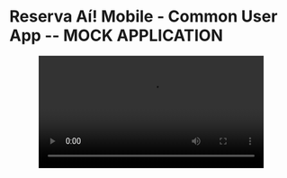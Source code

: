 # Reserva Aí! Mobile - Common User App -- MOCK APPLICATION

<div align="center">
  <video src="https://user-images.githubusercontent.com/26011999/223245155-9d04c49c-9ad7-4079-b20f-712158cab2e8.mp4" width=400 controls autoplay/>
<div/>
  
Reserva Aí! is an application that allows users to easily make reservations for different services in their city. Find the perfect spot for dinner, book a spa day, or reserve a spot for a much needed getaway - Reserva Aí! has you covered!


  
## Features

Reserva Aí! offers the following features:

- Search: Allows users to search for services in their city by category.
- My Books: Manages all of the user's reservations.
- Notifications: Receive notifications about upcoming reservations.
- User Page: Manage user profile information.
- Home Screen: A beautiful home screen with the latest offers.  
  
## Getting Started

This section will cover the steps to get the application running on your device.

### Prerequisites

Before you can run the application, you must have the following installed:

- Flutter SDK
- Android Studio or Xcode

### Installation

1. Clone the repository: `git clone https://github.com/imklesley/ReservaAi-CommonUser`
2. Navigate to the project directory: `cd ReservaAi-CommonUser`
3. Install the dependencies: `flutter packages get`
4. Run the application: `flutter run`

##

<p align="center">Developed by <span color="#007DFF" >Klesley Gonçalves</span></p>
